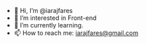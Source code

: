 - 👋 Hi, I’m @iarajfares
- 👀 I’m interested in Front-end
- 🌱 I’m currently learning.
- 📫 How to reach me: iarajfares@gmail.com 

<!---
iarajfares/iarajfares is a ✨ special ✨ repository because its `README.md` (this file) appears on your GitHub profile.
You can click the Preview link to take a look at your changes.
--->
